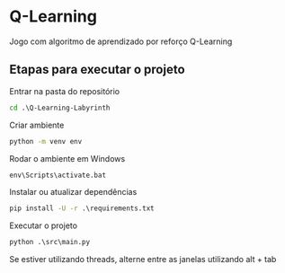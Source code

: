 # Q-Learning
Jogo com algoritmo de aprendizado por reforço Q-Learning

## Etapas para executar o projeto


 Entrar na pasta do repositório
 ```cmd
 cd .\Q-Learning-Labyrinth
 ```
 Criar ambiente
 ```cmd
 python -m venv env
 ```
Rodar o ambiente em Windows
```cmd
env\Scripts\activate.bat
```
  Instalar ou atualizar dependências
```cmd
pip install -U -r .\requirements.txt
```
Executar o projeto
```cmd 
python .\src\main.py
```

Se estiver utilizando threads, alterne entre as janelas utilizando alt + tab
